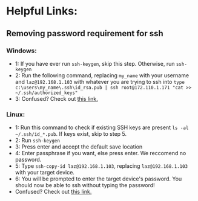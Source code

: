# Helpful Links:

## Removing password requirement for ssh 

### Windows:
- 1: If you have ever run `ssh-keygen`, skip this step. Otherwise, run `ssh-keygen`
- 2: Run the following command, replacing `my_name` with your username and `laz@192.168.1.103` with whatever you are trying to ssh into
```type c:\users\my_name\.ssh\id_rsa.pub | ssh root@172.110.1.171 "cat >> ~/.ssh/authorized_keys"```
- 3: Confused? Check out [this link.](https://superuser.com/questions/96051/ssh-from-windows-to-linux-without-entering-a-password)

### Linux:
- 1: Run this command to check if existing SSH keys are present `ls -al ~/.ssh/id_*.pub`. If keys exist, skip to step 5.
- 2: Run `ssh-keygen`
- 3: Press enter and accept the default save location
- 4: Enter passphrase if you want, else press enter. We reccomend no password.
- 5: Type `ssh-copy-id laz@192.168.1.103`, replacing `laz@192.168.1.103` with your target device.
- 6: You will be prompted to enter the target device's password. You should now be able to ssh without typing the password!
- Confused? Check out [this link.](https://linuxize.com/post/how-to-setup-passwordless-ssh-login/)

